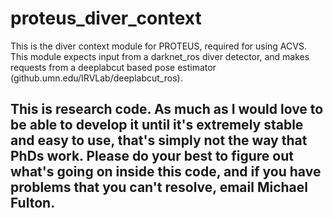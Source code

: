 # proteus_diver_context

This is the diver context module for PROTEUS, required for using ACVS. This module expects input from a darknet_ros diver detector, and makes requests from a deeplabcut based pose estimator (github.umn.edu/IRVLab/deeplabcut_ros).

## This is research code. As much as I would love to be able to develop it until it's extremely stable and easy to use, that's simply not the way that PhDs work. Please do your best to figure out what's going on inside this code, and if you have problems that you can't resolve, email Michael Fulton.
